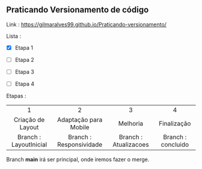 
## Praticando Versionamento de código

Link : https://gilmaralves99.github.io/Praticando-versionamento/

Lista :

- [x] Etapa 1
- [ ] Etapa 2
- [ ] Etapa 3
- [ ] Etapa 4


Etapas :

<table align="center">
<tr align="center">
<td color="red">1</td>
<td>2</td>
<td>3</td>
<td>4</td>
</tr >

<tr align="center">
<Td>Criação de Layout </td>
<Td>Adaptação para Mobile</td>
<Td>Melhoria</td>
<td>Finalização</td>
<tr align="center">
<td>Branch : LayoutInicial</td>
<td>Branch : Responsividade</td>
<td>Branch : Atualizacoes </td>
<td>Branch : concluido</td>
</tr>
</table>


Branch **main** irá ser  principal, onde iremos fazer o merge.
